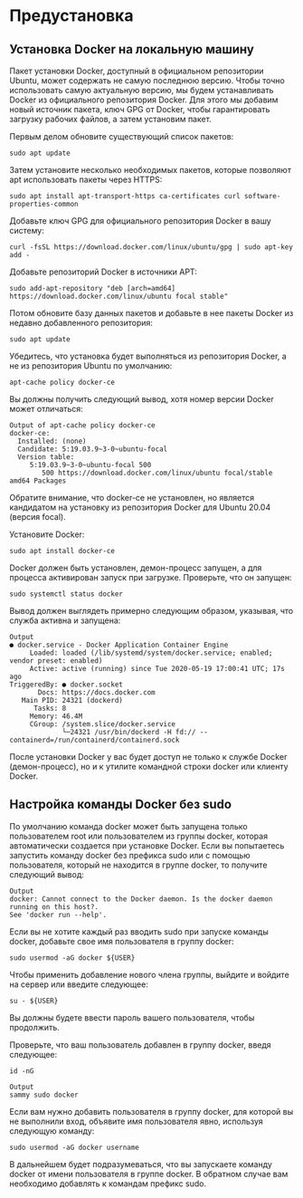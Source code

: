 # Предустановка

## Установка Docker на локальную машину

Пакет установки Docker, доступный в официальном репозитории Ubuntu, может содержать не самую последнюю версию. Чтобы точно использовать самую актуальную версию, мы будем устанавливать Docker из официального репозитория Docker. Для этого мы добавим новый источник пакета, ключ GPG от Docker, чтобы гарантировать загрузку рабочих файлов, а затем установим пакет.

Первым делом обновите существующий список пакетов:

```
sudo apt update
```

Затем установите несколько необходимых пакетов, которые позволяют apt использовать пакеты через HTTPS:
```
sudo apt install apt-transport-https ca-certificates curl software-properties-common
```

Добавьте ключ GPG для официального репозитория Docker в вашу систему:

```
curl -fsSL https://download.docker.com/linux/ubuntu/gpg | sudo apt-key add -
```

Добавьте репозиторий Docker в источники APT:

```
sudo add-apt-repository "deb [arch=amd64] https://download.docker.com/linux/ubuntu focal stable"
```

Потом обновите базу данных пакетов и добавьте в нее пакеты Docker из недавно добавленного репозитория:

```
sudo apt update
```

Убедитесь, что установка будет выполняться из репозитория Docker, а не из репозитория Ubuntu по умолчанию:

```
apt-cache policy docker-ce
```

Вы должны получить следующий вывод, хотя номер версии Docker может отличаться:

```
Output of apt-cache policy docker-ce
docker-ce:
  Installed: (none)
  Candidate: 5:19.03.9~3-0~ubuntu-focal
  Version table:
     5:19.03.9~3-0~ubuntu-focal 500
        500 https://download.docker.com/linux/ubuntu focal/stable amd64 Packages
```

Обратите внимание, что docker-ce не установлен, но является кандидатом на установку из репозитория Docker для Ubuntu 20.04 (версия focal).

Установите Docker:

```
sudo apt install docker-ce
```

Docker должен быть установлен, демон-процесс запущен, а для процесса активирован запуск при загрузке. Проверьте, что он запущен:

```
sudo systemctl status docker
```

Вывод должен выглядеть примерно следующим образом, указывая, что служба активна и запущена:

```
Output
● docker.service - Docker Application Container Engine
     Loaded: loaded (/lib/systemd/system/docker.service; enabled; vendor preset: enabled)
     Active: active (running) since Tue 2020-05-19 17:00:41 UTC; 17s ago
TriggeredBy: ● docker.socket
       Docs: https://docs.docker.com
   Main PID: 24321 (dockerd)
      Tasks: 8
     Memory: 46.4M
     CGroup: /system.slice/docker.service
             └─24321 /usr/bin/dockerd -H fd:// --containerd=/run/containerd/containerd.sock
```

После установки Docker у вас будет доступ не только к службе Docker (демон-процесс), но и к утилите командной строки docker или клиенту Docker. 

## Настройка команды Docker без sudo

По умолчанию команда docker может быть запущена только пользователем root или пользователем из группы docker, которая автоматически создается при установке Docker. Если вы попытаетесь запустить команду docker без префикса sudo или с помощью пользователя, который не находится в группе docker, то получите следующий вывод:

```
Output
docker: Cannot connect to the Docker daemon. Is the docker daemon running on this host?.
See 'docker run --help'.
```

Если вы не хотите каждый раз вводить sudo при запуске команды docker, добавьте свое имя пользователя в группу docker:

```
sudo usermod -aG docker ${USER}
```

Чтобы применить добавление нового члена группы, выйдите и войдите на сервер или введите следующее:

```
su - ${USER}
```

Вы должны будете ввести пароль вашего пользователя, чтобы продолжить.

Проверьте, что ваш пользователь добавлен в группу docker, введя следующее:

```
id -nG
```

```
Output
sammy sudo docker
```

Если вам нужно добавить пользователя в группу docker, для которой вы не выполнили вход, объявите имя пользователя явно, используя следующую команду:

```
sudo usermod -aG docker username
```

В дальнейшем будет подразумеваться, что вы запускаете команду docker от имени пользователя в группе docker. В обратном случае вам необходимо добавлять к командам префикс sudo.
